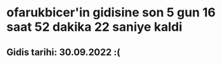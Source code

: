 # ofarukbicer'in gidisine son 5 gun 16 saat 52 dakika 22 saniye kaldi

## Gidis tarihi: 30.09.2022 :(